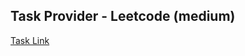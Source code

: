 ## Task Provider - Leetcode (medium)

[Task Link](https://leetcode.com/problems/lexicographically-smallest-equivalent-string/description/?envType=daily-question&envId=2025-06-05)